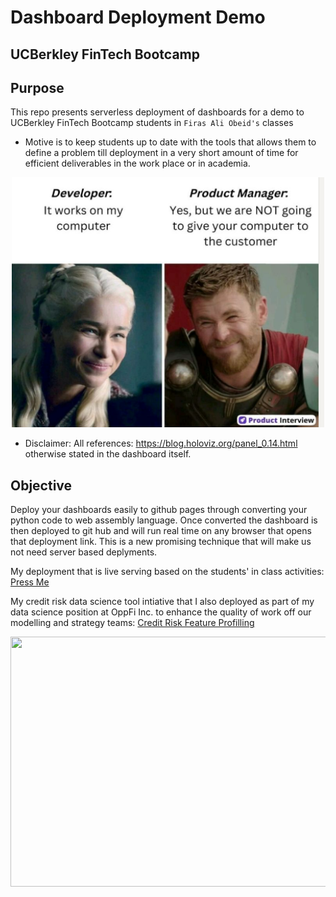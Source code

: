 # Dashboard Deployment Demo 
## UCBerkley FinTech Bootcamp

## Purpose

This repo presents serverless deployment of dashboards for a demo to UCBerkley FinTech Bootcamp students in `Firas Ali Obeid's` classes

* Motive is to keep students up to date with the tools that allows them to define a problem till deployment in a very short amount of time for efficient deliverables in the work place or in academia.

<p style="text-align:center;"><img src="https://raw.githubusercontent.com/firobeid/firobeid.github.io/main/docs/compose-plots/Resources/image.png" width="500" height="400"/></p>


* Disclaimer: All references: https://blog.holoviz.org/panel_0.14.html otherwise stated in the dashboard itself.

## Objective
Deploy your dashboards easily to github pages through converting your python code to web assembly language. Once converted the dashboard is then deployed to git hub and will run real time on any browser that opens that deployment link. This is a new promising technique that will make us not need server based deplyments.

My deployment that is live serving based on the students' in class activities: [Press Me](https://firobeid.github.io/compose-plots/script.html)

My credit risk data science tool intiative that I also deployed as part of my data science position at OppFi Inc. to enhance the quality of work off our modelling and strategy teams: [Credit Risk Feature Profilling](https://firobeid.github.io/profilling/script.html)

<p style="text-align:center;"><img src="https://raw.githubusercontent.com/firobeid/firobeid.github.io/main/Images/compose-plots/Resources/credit_risk__DataScience.png" width="800" height="400"/></p>

